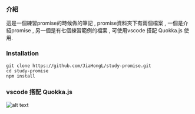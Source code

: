 ### 介紹
  這是一個練習promise的時候做的筆記 , promise資料夾下有兩個檔案 , 一個是介紹promise , 另一個是有七個練習範例的檔案 , 可使用vscode 搭配 Quokka.js 使用.


### Installation
    git clone https://github.com/JiaHongL/study-promise.git
    cd study-promise   
    npm install   

### vscode 搭配 Quokka.js 


![alt text](https://3.bp.blogspot.com/-8mw_AeIbrrA/WPdGt7-VQ7I/AAAAAAAAAw8/y0_HsmKMkhIHqOyABbBc4dRSU_wCqKuAwCLcB/s1600/HilariousComfortableLcont.gif "選擇性的標題")
